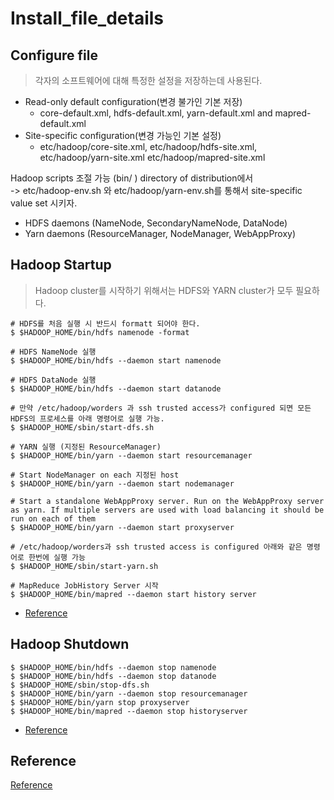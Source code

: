 # Install_file_details 

## Configure file
> 각자의 소프트웨어에 대해 특정한 설정을 저장하는데 사용된다.
- Read-only default configuration(변경 불가인 기본 저장)
  - core-default.xml, hdfs-default.xml, yarn-default.xml and mapred-default.xml
- Site-specific configuration(변경 가능인 기본 설정)
  - etc/hadoop/core-site.xml, etc/hadoop/hdfs-site.xml, etc/hadoop/yarn-site.xml etc/hadoop/mapred-site.xml

Hadoop scripts 조절 가능 (bin/ ) directory of distribution에서  
-> etc/hadoop-env.sh 와 etc/hadoop/yarn-env.sh를 통해서 site-specific value set 시키자.

- HDFS daemons (NameNode, SecondaryNameNode, DataNode)
- Yarn daemons (ResourceManager, NodeManager, WebAppProxy)


## Hadoop Startup
> Hadoop cluster를 시작하기 위해서는 HDFS와 YARN cluster가 모두 필요하다.

```
# HDFS를 처음 실행 시 반드시 formatt 되어야 한다.
$ $HADOOP_HOME/bin/hdfs namenode -format

# HDFS NameNode 실행
$ $HADOOP_HOME/bin/hdfs --daemon start namenode

# HDFS DataNode 실행
$ $HADOOP_HOME/bin/hdfs --daemon start datanode

# 만약 /etc/hadoop/worders 과 ssh trusted access가 configured 되면 모든 HDFS의 프로세스를 아래 명령어로 실행 가능.
$ $HADOOP_HOME/sbin/start-dfs.sh

# YARN 실행 (지정된 ResourceManager)
$ $HADOOP_HOME/bin/yarn --daemon start resourcemanager

# Start NodeManager on each 지정된 host
$ $HADOOP_HOME/bin/yarn --daemon start nodemanager

# Start a standalone WebAppProxy server. Run on the WebAppProxy server as yarn. If multiple servers are used with load balancing it should be run on each of them
$ $HADOOP_HOME/bin/yarn --daemon start proxyserver

# /etc/hadoop/worders과 ssh trusted access is configured 아래와 같은 명령어로 한번에 실행 가능
$ $HADOOP_HOME/sbin/start-yarn.sh

# MapReduce JobHistory Server 시작
$ $HADOOP_HOME/bin/mapred --daemon start history server
```
- [Reference](https://hadoop.apache.org/docs/r3.3.4/hadoop-project-dist/hadoop-common/ClusterSetup.html)

## Hadoop Shutdown
```
$ $HADOOP_HOME/bin/hdfs --daemon stop namenode
$ $HADOOP_HOME/bin/hdfs --daemon stop datanode
$ $HADOOP_HOME/sbin/stop-dfs.sh
$ $HADOOP_HOME/bin/yarn --daemon stop resourcemanager
$ $HADOOP_HOME/bin/yarn stop proxyserver
$ $HADOOP_HOME/bin/mapred --daemon stop historyserver
```
- [Reference](https://hadoop.apache.org/docs/r3.3.4/hadoop-project-dist/hadoop-common/ClusterSetup.html)



## Reference
[Reference](https://hadoop.apache.org/docs/r3.1.1/hadoop-project-dist/hadoop-common/ClusterSetup.html)